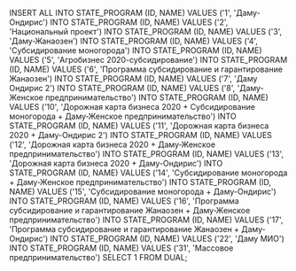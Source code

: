 INSERT ALL 
INTO STATE_PROGRAM (ID, NAME) VALUES ('1', 'Даму-Ондирис')
INTO STATE_PROGRAM (ID, NAME) VALUES ('2', 'Национальный проект')
INTO STATE_PROGRAM (ID, NAME) VALUES ('3', 'Даму-Жанаозен')
INTO STATE_PROGRAM (ID, NAME) VALUES ('4', 'Субсидирование моногорода')
INTO STATE_PROGRAM (ID, NAME) VALUES ('5', 'Агробизнес 2020-субсидирование')
INTO STATE_PROGRAM (ID, NAME) VALUES ('6', 'Программа субсидирование и гарантирование Жанаозен')
INTO STATE_PROGRAM (ID, NAME) VALUES ('7', 'Даму Ондирис 2')
INTO STATE_PROGRAM (ID, NAME) VALUES ('8', 'Даму-Женское предпринимательство')
INTO STATE_PROGRAM (ID, NAME) VALUES ('10', 'Дорожная карта бизнеса 2020 + Субсидирование моногорода + Даму-Женское предпринимательство')
INTO STATE_PROGRAM (ID, NAME) VALUES ('11', 'Дорожная карта бизнеса 2020 + Даму-Ондирис 2')
INTO STATE_PROGRAM (ID, NAME) VALUES ('12', 'Дорожная карта бизнеса 2020 + Даму-Женское предпринимательство')
INTO STATE_PROGRAM (ID, NAME) VALUES ('13', 'Дорожная карта бизнеса 2020 + Даму-Ондирис')
INTO STATE_PROGRAM (ID, NAME) VALUES ('14', 'Субсидирование моногорода + Даму-Женское предпринимательство')
INTO STATE_PROGRAM (ID, NAME) VALUES ('15', 'Субсидирование моногорода + Даму-Ондирис')
INTO STATE_PROGRAM (ID, NAME) VALUES ('16', 'Программа субсидирование и гарантирование Жанаозен + Даму-Женское предпринимательство')
INTO STATE_PROGRAM (ID, NAME) VALUES ('17', 'Программа субсидирование и гарантирование Жанаозен + Даму-Ондирис')
INTO STATE_PROGRAM (ID, NAME) VALUES ('22', 'Даму МИО')
INTO STATE_PROGRAM (ID, NAME) VALUES ('31', 'Массовое предпринимательство')
SELECT 1 FROM DUAL;
